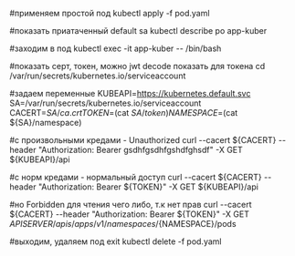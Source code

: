 #применяем простой под
kubectl apply -f pod.yaml

#показать приатаченный default sa
kubectl describe po app-kuber

#заходим в под
kubectl exec -it app-kuber -- /bin/bash

#показать серт, токен, можно jwt decode показать для токена
cd /var/run/secrets/kubernetes.io/serviceaccount

#задаем переменные 
KUBEAPI=https://kubernetes.default.svc
SA=/var/run/secrets/kubernetes.io/serviceaccount
CACERT=${SA}/ca.crt
TOKEN=$(cat ${SA}/token)
NAMESPACE=$(cat ${SA}/namespace)

#с произвольными кредами - Unauthorized
curl --cacert ${CACERT} --header "Authorization: Bearer gsdhfgsdhfgshdfghsdf" -X GET ${KUBEAPI}/api

#с норм кредами - нормальный доступ
curl --cacert ${CACERT} --header "Authorization: Bearer ${TOKEN}" -X GET ${KUBEAPI}/api

#но Forbidden для чтения чего либо, т.к нет прав
curl --cacert ${CACERT} --header "Authorization: Bearer ${TOKEN}" -X GET ${APISERVER}/apis/apps/v1/namespaces/${NAMESPACE}/pods

#выходим, удаляем под
exit
kubectl delete -f pod.yaml





